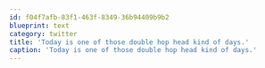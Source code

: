 ```yaml
---
id: f04f7afb-83f1-463f-8349-36b94409b9b2
blueprint: text
category: twitter
title: 'Today is one of those double hop head kind of days.'
caption: 'Today is one of those double hop head kind of days.'
---
```


